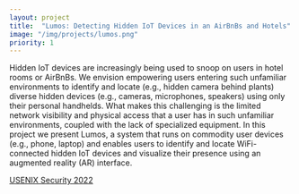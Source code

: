 ```yaml
---
layout: project
title:  "Lumos: Detecting Hidden IoT Devices in an AirBnBs and Hotels"
image: "/img/projects/lumos.png"
priority: 1
---
```


Hidden IoT devices are increasingly being used to snoop
on users in hotel rooms or AirBnBs. We envision empowering
users entering such unfamiliar environments to identify and
locate (e.g., hidden camera behind plants) diverse hidden
devices (e.g., cameras, microphones, speakers) using only
their personal handhelds. What makes this challenging is the
limited network visibility and physical access that a user has
in such unfamiliar environments, coupled with the lack of
specialized equipment. In this project we present Lumos, a system
that runs on commodity user devices (e.g., phone, laptop)
and enables users to identify and locate WiFi-connected
hidden IoT devices and visualize their presence using an
augmented reality (AR) interface. 

[USENIX Security 2022](https://rahul-anand.github.io/assets/pdf/lumos22.pdf)  
